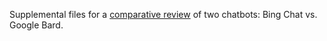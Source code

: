 Supplemental files for a [comparative review](https://youcanai.blogspot.com/2023/04/chatbot-bing-vs-bard.html) of two chatbots: Bing Chat vs. Google Bard.
